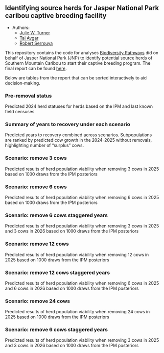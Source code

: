 
## Identifying source herds for Jasper National Park caribou captive breeding facility

- Authors:
  - [Julie W. Turner](https://wildlifescience.ca/team/julie-turner/)
  - [Tal Avgar](https://wildlifescience.ca/team/tal-avgar/)
  - [Robert
    Serrouya](https://wildlifescience.ca/team/dr-robert-serrouya/)

This repository contains the code for analyses [Biodiversity
Pathways](https://biodiversitypathways.ca) did on behalf of Jasper
National Park (JNP) to identify potential source herds of Southern
Mountain Caribou to start their captive breeding program. The final
report can be found [here]().

Below are tables from the report that can be sorted interactively to aid
decision-making.

### Pre-removal status

Predicted 2024 herd statuses for herds based on the IPM and last known
field censuses

<div class="datatables html-widget html-fill-item" id="htmlwidget-99b79285ef1a39d0593a" style="width:100%;height:auto;"></div>
<script type="application/json" data-for="htmlwidget-99b79285ef1a39d0593a">{"x":{"filter":"none","vertical":false,"data":[["1","2","3","4","5","6","7","8","9","10","11","12","13","14","15","16"],["Chase","Hart South","Wolverine","À la Pêche","Redrock/Prairie Creek","Kennedy Siding","Tweedsmuir","Columbia North","Hart North","Quintette","Klinse-Za","Wells Gray South","Graham","Takla","Barkerville","Itcha-Ilgachuz"],["2021","2024","2023",null,null,"2024","2024","2022","2024","2022","2024","2023","2024",null,null,"2024"],[332,212,191,169,149,89,103,129,90,71,63,130,77,23,30,254],[31,28,26,40,43,25,45,27,26,27,25,47,26,30,33,39],[1.08,1.12,1.09,1.11,1.11,1.15,1.12,1.08,1.09,1.1,1.1,1.04,1.03,1,0.97,0.91],[20,27,20,20,19,19,26,18,24,22,23,22,22,17,18,24]],"container":"<table class=\"display\">\n  <thead>\n    <tr>\n      <th> <\/th>\n      <th>Subpopulation<\/th>\n      <th>Yr of last census<\/th>\n      <th># adult cows 2024<\/th>\n      <th>% uncertainty in # cows 2024<\/th>\n      <th>Lambda 2024<\/th>\n      <th>% uncertainty lambda 2024<\/th>\n    <\/tr>\n  <\/thead>\n<\/table>","options":{"pageLength":20,"columnDefs":[{"className":"dt-right","targets":[3,4,5,6]},{"orderable":false,"targets":0},{"name":" ","targets":0},{"name":"Subpopulation","targets":1},{"name":"Yr of last census","targets":2},{"name":"# adult cows 2024","targets":3},{"name":"% uncertainty in # cows 2024","targets":4},{"name":"Lambda 2024","targets":5},{"name":"% uncertainty lambda 2024","targets":6}],"order":[],"autoWidth":false,"orderClasses":false,"lengthMenu":[10,20,25,50,100]}},"evals":[],"jsHooks":[]}</script>

### Summary of years to recovery under each scenario

Predicted years to recovery combined across scenarios. Subpopulations
are ranked by predicted cow growth in the 2024-2025 without removals,
highlighting number of “surplus” cows.

<div class="datatables html-widget html-fill-item" id="htmlwidget-ba430f176dfffaf76d12" style="width:100%;height:auto;"></div>
<script type="application/json" data-for="htmlwidget-ba430f176dfffaf76d12">{"x":{"filter":"none","vertical":false,"data":[["1","2","3","4","5","6","7","8","9","10","11","12","13","14","15","16"],["Chase","Hart South","Wolverine","À la Pêche","Redrock/Prairie Creek","Kennedy Siding","Tweedsmuir","Columbia North","Hart North","Quintette","Klinse-Za","Wells Gray South","Graham","Takla","Barkerville","Itcha-Ilgachuz"],["2021","2024","2023",null,null,"2024","2024","2022","2024","2022","2024","2023","2024",null,null,"2024"],[332,212,191,169,149,89,103,129,90,71,63,130,77,23,30,254],[27,26,18,18,17,13,12,10,8,7,6,5,2,0,-1,-24],["≤2","≤2","≤2","≤2","≤2","≤2","≤2","≤2","≤2","≤2","≤2","≤2","3","9","&gt;100","&gt;100"],["≤2","≤2","≤2","≤2","≤2","≤2","≤2","≤2","≤2","≤2","≤2","≤2","4","23",null,"&gt;100"],["≤2","≤2","≤2","≤2","≤2","≤2","≤2","≤2","≤2","≤2","≤2","3","4","23",null,"&gt;100"],["≤2","≤2","≤2","≤2","≤2","≤2","≤2","≤2","3","3","3","4","8",null,null,"&gt;100"],["≤2","≤2","≤2","≤2","≤2","≤2","≤2","≤2","3","3","3","4","8",null,null,"&gt;100"],["3","3","3","≤2","3","3","4","4","6","6","8","8","19",null,null,"&gt;100"],["3","≤2","3","≤2","3","3","4","4","6","6","7","8","18",null,null,"&gt;100"]],"container":"<table class=\"display\">\n  <thead>\n    <tr>\n      <th> <\/th>\n      <th>Subpopulation<\/th>\n      <th>Yr of last census<\/th>\n      <th># adult cows 2024<\/th>\n      <th>Predicted cow growth<\/th>\n      <th>3<\/th>\n      <th>6<\/th>\n      <th>3/3<\/th>\n      <th>12<\/th>\n      <th>6/6<\/th>\n      <th>24<\/th>\n      <th>12/12<\/th>\n    <\/tr>\n  <\/thead>\n<\/table>","options":{"pageLength":20,"columnDefs":[{"className":"dt-right","targets":[3,4]},{"orderable":false,"targets":0},{"name":" ","targets":0},{"name":"Subpopulation","targets":1},{"name":"Yr of last census","targets":2},{"name":"# adult cows 2024","targets":3},{"name":"Predicted cow growth","targets":4},{"name":"3","targets":5},{"name":"6","targets":6},{"name":"3/3","targets":7},{"name":"12","targets":8},{"name":"6/6","targets":9},{"name":"24","targets":10},{"name":"12/12","targets":11}],"order":[],"autoWidth":false,"orderClasses":false,"lengthMenu":[10,20,25,50,100]}},"evals":[],"jsHooks":[]}</script>

### Scenario: remove 3 cows

Predicted results of herd population viability when removing 3 cows in
2025 based on 1000 draws from the IPM posteriors

<div class="datatables html-widget html-fill-item" id="htmlwidget-6ab5e62a3e17d12210be" style="width:100%;height:auto;"></div>
<script type="application/json" data-for="htmlwidget-6ab5e62a3e17d12210be">{"x":{"filter":"none","vertical":false,"data":[["1","2","3","4","5","6","7","8","9","10","11","12","13","14","15","16"],["Kennedy Siding","Redrock/Prairie Creek","À la Pêche","Quintette","Tweedsmuir","Klinse-Za","Hart South","Columbia North","Wolverine","Hart North","Chase","Wells Gray South","Graham","Takla","Barkerville","Itcha-Ilgachuz"],[131,195,226,92,130,78,264,157,227,106,357,137,77,21,25,190],[43,48,52,46,58,50,67,43,48,62,80,68,49,48,44,59],[1.14,1.11,1.1,1.09,1.09,1.08,1.08,1.07,1.06,1.06,1.04,1.02,1.01,0.99,0.95,0.91],[11,11,13,13,14,16,24,11,14,20,34,28,15,9,8,20],["≤2","≤2","≤2","≤2","≤2","≤2","≤2","≤2","≤2","≤2","≤2","≤2","3","9","&gt;100","&gt;100"]],"container":"<table class=\"display\">\n  <thead>\n    <tr>\n      <th> <\/th>\n      <th>Subpopulation<\/th>\n      <th># adult cows 2027<\/th>\n      <th>% uncertainty in # cows 2027<\/th>\n      <th>5-yr lambda<\/th>\n      <th>% uncertainty 5-yr lambda<\/th>\n      <th>Yrs to recovery since 2025<\/th>\n    <\/tr>\n  <\/thead>\n<\/table>","options":{"pageLength":20,"columnDefs":[{"className":"dt-right","targets":[2,3,4,5]},{"orderable":false,"targets":0},{"name":" ","targets":0},{"name":"Subpopulation","targets":1},{"name":"# adult cows 2027","targets":2},{"name":"% uncertainty in # cows 2027","targets":3},{"name":"5-yr lambda","targets":4},{"name":"% uncertainty 5-yr lambda","targets":5},{"name":"Yrs to recovery since 2025","targets":6}],"order":[],"autoWidth":false,"orderClasses":false,"lengthMenu":[10,20,25,50,100]}},"evals":[],"jsHooks":[]}</script>

### Scenario: remove 6 cows

Predicted results of herd population viability when removing 6 cows in
2025 based on 1000 draws from the IPM posteriors

<div class="datatables html-widget html-fill-item" id="htmlwidget-555cd502d26dd0fac82c" style="width:100%;height:auto;"></div>
<script type="application/json" data-for="htmlwidget-555cd502d26dd0fac82c">{"x":{"filter":"none","vertical":false,"data":[["1","2","3","4","5","6","7","8","9","10","11","12","13","14","15"],["Kennedy Siding","À la Pêche","Redrock/Prairie Creek","Quintette","Tweedsmuir","Hart South","Klinse-Za","Columbia North","Wolverine","Hart North","Chase","Wells Gray South","Graham","Takla","Itcha-Ilgachuz"],[127,220,199,90,126,253,75,151,217,100,354,135,75,18,190],[46,47,53,47,59,65,49,42,42,53,81,67,45,100,55],[1.14,1.1,1.1,1.09,1.08,1.08,1.07,1.06,1.06,1.05,1.04,1.02,1,0.96,0.91],[12,11,11,12,13,23,14,11,12,19,34,28,14,100,15],["≤2","≤2","≤2","≤2","≤2","≤2","≤2","≤2","≤2","≤2","≤2","≤2","4","23","&gt;100"]],"container":"<table class=\"display\">\n  <thead>\n    <tr>\n      <th> <\/th>\n      <th>Subpopulation<\/th>\n      <th># adult cows 2027<\/th>\n      <th>% uncertainty in # cows 2027<\/th>\n      <th>5-yr lambda<\/th>\n      <th>% uncertainty 5-yr lambda<\/th>\n      <th>Yrs to recovery since 2025<\/th>\n    <\/tr>\n  <\/thead>\n<\/table>","options":{"pageLength":20,"columnDefs":[{"className":"dt-right","targets":[2,3,4,5]},{"orderable":false,"targets":0},{"name":" ","targets":0},{"name":"Subpopulation","targets":1},{"name":"# adult cows 2027","targets":2},{"name":"% uncertainty in # cows 2027","targets":3},{"name":"5-yr lambda","targets":4},{"name":"% uncertainty 5-yr lambda","targets":5},{"name":"Yrs to recovery since 2025","targets":6}],"order":[],"autoWidth":false,"orderClasses":false,"lengthMenu":[10,20,25,50,100]}},"evals":[],"jsHooks":[]}</script>

### Scenario: remove 6 cows staggered years

Predicted results of herd population viability when removing 3 cows in
2025 and 3 cows in 2026 based on 1000 draws from the IPM posteriors

<div class="datatables html-widget html-fill-item" id="htmlwidget-81236dca64064351fadd" style="width:100%;height:auto;"></div>
<script type="application/json" data-for="htmlwidget-81236dca64064351fadd">{"x":{"filter":"none","vertical":false,"data":[["1","2","3","4","5","6","7","8","9","10","11","12","13","14","15"],["Kennedy Siding","Redrock/Prairie Creek","À la Pêche","Quintette","Tweedsmuir","Klinse-Za","Hart South","Columbia North","Wolverine","Hart North","Chase","Wells Gray South","Graham","Takla","Itcha-Ilgachuz"],[128,198,226,88,125,76,255,152,221,102,361,134,74,18,185],[45,52,53,45,56,53,68,42,46,58,76,61,54,100,51],[1.14,1.11,1.1,1.09,1.08,1.07,1.07,1.06,1.06,1.05,1.04,1.02,1,0.96,0.9],[13,11,11,12,13,15,24,10,12,23,34,20,16,100,14],["≤2","≤2","≤2","≤2","≤2","≤2","≤2","≤2","≤2","≤2","≤2","3","4","23","&gt;100"]],"container":"<table class=\"display\">\n  <thead>\n    <tr>\n      <th> <\/th>\n      <th>Subpopulation<\/th>\n      <th># adult cows 2027<\/th>\n      <th>% uncertainty in # cows 2027<\/th>\n      <th>5-yr lambda<\/th>\n      <th>% uncertainty 5-yr lambda<\/th>\n      <th>Yrs to recovery since 2025<\/th>\n    <\/tr>\n  <\/thead>\n<\/table>","options":{"pageLength":20,"columnDefs":[{"className":"dt-right","targets":[2,3,4,5]},{"orderable":false,"targets":0},{"name":" ","targets":0},{"name":"Subpopulation","targets":1},{"name":"# adult cows 2027","targets":2},{"name":"% uncertainty in # cows 2027","targets":3},{"name":"5-yr lambda","targets":4},{"name":"% uncertainty 5-yr lambda","targets":5},{"name":"Yrs to recovery since 2025","targets":6}],"order":[],"autoWidth":false,"orderClasses":false,"lengthMenu":[10,20,25,50,100]}},"evals":[],"jsHooks":[]}</script>

### Scenario: remove 12 cows

Predicted results of herd population viability when removing 12 cows in
2025 based on 1000 draws from the IPM posteriors

<div class="datatables html-widget html-fill-item" id="htmlwidget-cc860b9c3a20266e85a0" style="width:100%;height:auto;"></div>
<script type="application/json" data-for="htmlwidget-cc860b9c3a20266e85a0">{"x":{"filter":"none","vertical":false,"data":[["1","2","3","4","5","6","7","8","9","10","11","12","13","14"],["Kennedy Siding","Redrock/Prairie Creek","À la Pêche","Hart South","Tweedsmuir","Wolverine","Columbia North","Chase","Quintette","Klinse-Za","Hart North","Wells Gray South","Graham","Itcha-Ilgachuz"],[118,186,215,243,117,210,146,352,82,68,94,125,68,185],[41,51,53,65,56,43,46,81,50,46,59,64,53,64],[1.12,1.1,1.09,1.07,1.06,1.05,1.05,1.03,1.07,1.05,1.04,1.01,0.98,0.9],[13,12,11,21,12,11,11,34,12,14,18,23,16,25],["≤2","≤2","≤2","≤2","≤2","≤2","≤2","≤2","3","3","3","4","8","&gt;100"]],"container":"<table class=\"display\">\n  <thead>\n    <tr>\n      <th> <\/th>\n      <th>Subpopulation<\/th>\n      <th># adult cows 2027<\/th>\n      <th>% uncertainty in # cows 2027<\/th>\n      <th>5-yr lambda<\/th>\n      <th>% uncertainty 5-yr lambda<\/th>\n      <th>Yrs to recovery since 2025<\/th>\n    <\/tr>\n  <\/thead>\n<\/table>","options":{"pageLength":20,"columnDefs":[{"className":"dt-right","targets":[2,3,4,5]},{"orderable":false,"targets":0},{"name":" ","targets":0},{"name":"Subpopulation","targets":1},{"name":"# adult cows 2027","targets":2},{"name":"% uncertainty in # cows 2027","targets":3},{"name":"5-yr lambda","targets":4},{"name":"% uncertainty 5-yr lambda","targets":5},{"name":"Yrs to recovery since 2025","targets":6}],"order":[],"autoWidth":false,"orderClasses":false,"lengthMenu":[10,20,25,50,100]}},"evals":[],"jsHooks":[]}</script>

### Scenario: remove 12 cows staggered years

Predicted results of herd population viability when removing 6 cows in
2025 and 6 cows in 2026 based on 1000 draws from the IPM posteriors

<div class="datatables html-widget html-fill-item" id="htmlwidget-f5cfe94c333b09f2b6f6" style="width:100%;height:auto;"></div>
<script type="application/json" data-for="htmlwidget-f5cfe94c333b09f2b6f6">{"x":{"filter":"none","vertical":false,"data":[["1","2","3","4","5","6","7","8","9","10","11","12","13","14"],["Kennedy Siding","Redrock/Prairie Creek","À la Pêche","Tweedsmuir","Hart South","Columbia North","Wolverine","Chase","Quintette","Klinse-Za","Hart North","Wells Gray South","Graham","Itcha-Ilgachuz"],[118,190,214,122,247,145,212,353,81,68,94,126,67,182],[47,54,51,59,63,42,45,76,47,49,51,63,48,56],[1.12,1.1,1.09,1.07,1.06,1.05,1.05,1.03,1.07,1.05,1.04,1.01,0.98,0.9],[13,11,12,13,23,10,12,33,14,14,20,23,15,19],["≤2","≤2","≤2","≤2","≤2","≤2","≤2","≤2","3","3","3","4","8","&gt;100"]],"container":"<table class=\"display\">\n  <thead>\n    <tr>\n      <th> <\/th>\n      <th>Subpopulation<\/th>\n      <th># adult cows 2027<\/th>\n      <th>% uncertainty in # cows 2027<\/th>\n      <th>5-yr lambda<\/th>\n      <th>% uncertainty 5-yr lambda<\/th>\n      <th>Yrs to recovery since 2025<\/th>\n    <\/tr>\n  <\/thead>\n<\/table>","options":{"pageLength":20,"columnDefs":[{"className":"dt-right","targets":[2,3,4,5]},{"orderable":false,"targets":0},{"name":" ","targets":0},{"name":"Subpopulation","targets":1},{"name":"# adult cows 2027","targets":2},{"name":"% uncertainty in # cows 2027","targets":3},{"name":"5-yr lambda","targets":4},{"name":"% uncertainty 5-yr lambda","targets":5},{"name":"Yrs to recovery since 2025","targets":6}],"order":[],"autoWidth":false,"orderClasses":false,"lengthMenu":[10,20,25,50,100]}},"evals":[],"jsHooks":[]}</script>

### Scenario: remove 24 cows

Predicted results of herd population viability when removing 24 cows in
2025 based on 1000 draws from the IPM posteriors

<div class="datatables html-widget html-fill-item" id="htmlwidget-c1e7e16ec8112ccff4bb" style="width:100%;height:auto;"></div>
<script type="application/json" data-for="htmlwidget-c1e7e16ec8112ccff4bb">{"x":{"filter":"none","vertical":false,"data":[["1","2","3","4","5","6","7","8","9","10","11","12","13","14"],["À la Pêche","Kennedy Siding","Redrock/Prairie Creek","Hart South","Wolverine","Chase","Columbia North","Tweedsmuir","Quintette","Hart North","Klinse-Za","Wells Gray South","Graham","Itcha-Ilgachuz"],[194,98,172,230,202,336,129,105,64,80,54,116,55,176],[56,48,55,64,47,79,47,66,48,54,81,66,53,58],[1.07,1.08,1.07,1.06,1.04,1.02,1.03,1.03,1.02,1,1,0.99,0.9399999999999999,0.89],[12,13,13,24,12,32,11,14,13,19,45,24,15,18],["≤2","3","3","3","3","3","4","4","6","6","8","8","19","&gt;100"]],"container":"<table class=\"display\">\n  <thead>\n    <tr>\n      <th> <\/th>\n      <th>Subpopulation<\/th>\n      <th># adult cows 2027<\/th>\n      <th>% uncertainty in # cows 2027<\/th>\n      <th>5-yr lambda<\/th>\n      <th>% uncertainty 5-yr lambda<\/th>\n      <th>Yrs to recovery since 2025<\/th>\n    <\/tr>\n  <\/thead>\n<\/table>","options":{"pageLength":20,"columnDefs":[{"className":"dt-right","targets":[2,3,4,5]},{"orderable":false,"targets":0},{"name":" ","targets":0},{"name":"Subpopulation","targets":1},{"name":"# adult cows 2027","targets":2},{"name":"% uncertainty in # cows 2027","targets":3},{"name":"5-yr lambda","targets":4},{"name":"% uncertainty 5-yr lambda","targets":5},{"name":"Yrs to recovery since 2025","targets":6}],"order":[],"autoWidth":false,"orderClasses":false,"lengthMenu":[10,20,25,50,100]}},"evals":[],"jsHooks":[]}</script>

### Scenario: remove 6 cows staggered years

Predicted results of herd population viability when removing 3 cows in
2025 and 3 cows in 2026 based on 1000 draws from the IPM posteriors

<div class="datatables html-widget html-fill-item" id="htmlwidget-d3bfef65614bdb1dd558" style="width:100%;height:auto;"></div>
<script type="application/json" data-for="htmlwidget-d3bfef65614bdb1dd558">{"x":{"filter":"none","vertical":false,"data":[["1","2","3","4","5","6","7","8","9","10","11","12","13","14"],["À la Pêche","Hart South","Kennedy Siding","Redrock/Prairie Creek","Wolverine","Chase","Tweedsmuir","Columbia North","Quintette","Hart North","Klinse-Za","Wells Gray South","Graham","Itcha-Ilgachuz"],[198,232,100,172,197,336,104,131,66,81,54,113,55,172],[51,66,51,57,45,81,64,46,55,59,72,70,51,54],[1.07,1.05,1.08,1.07,1.04,1.02,1.04,1.03,1.02,1,1.01,0.98,0.9399999999999999,0.89],[12,24,15,13,13,32,14,11,14,19,27,23,16,17],["≤2","≤2","3","3","3","3","4","4","6","6","7","8","18","&gt;100"]],"container":"<table class=\"display\">\n  <thead>\n    <tr>\n      <th> <\/th>\n      <th>Subpopulation<\/th>\n      <th># adult cows 2027<\/th>\n      <th>% uncertainty in # cows 2027<\/th>\n      <th>5-yr lambda<\/th>\n      <th>% uncertainty 5-yr lambda<\/th>\n      <th>Yrs to recovery since 2025<\/th>\n    <\/tr>\n  <\/thead>\n<\/table>","options":{"pageLength":20,"columnDefs":[{"className":"dt-right","targets":[2,3,4,5]},{"orderable":false,"targets":0},{"name":" ","targets":0},{"name":"Subpopulation","targets":1},{"name":"# adult cows 2027","targets":2},{"name":"% uncertainty in # cows 2027","targets":3},{"name":"5-yr lambda","targets":4},{"name":"% uncertainty 5-yr lambda","targets":5},{"name":"Yrs to recovery since 2025","targets":6}],"order":[],"autoWidth":false,"orderClasses":false,"lengthMenu":[10,20,25,50,100]}},"evals":[],"jsHooks":[]}</script>
